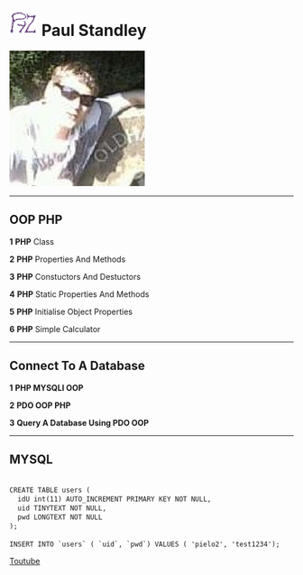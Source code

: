 # ![Icon](img/pro-icon-1.png) **__Paul Standley__**

![Profile Pick](img/profile.png)

---

## OOP PHP

__1__ **PHP** Class

__2__ **PHP** Properties And Methods

__3__ **PHP** Constuctors And Destuctors

__4__ **PHP** Static Properties And Methods

__5__ **PHP**  Initialise Object Properties

__6__ **PHP** Simple Calculator

---

## Connect To A Database

__1__ **PHP MYSQLI OOP**

__2__ **PDO OOP PHP**

__3__ **Query A Database Using PDO OOP**

---

## MYSQL

```mysql

CREATE TABLE users (
  idU int(11) AUTO_INCREMENT PRIMARY KEY NOT NULL,
  uid TINYTEXT NOT NULL,
  pwd LONGTEXT NOT NULL  
);

INSERT INTO `users` ( `uid`, `pwd`) VALUES ( 'pielo2', 'test1234');

```

[Toutube](https://www.youtube.com/watch?v=OTSgHCyafSM&list=PL0eyrZgxdwhypQiZnYXM7z7-OTkcMgGPh&index=9)
